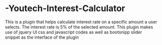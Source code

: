 # -Youtech-Interest-Calculator
This is a plugin that helps calculate interest rate on a specific amount a user selects. The interest rate is 5% of the selected amount. This plugin makes use of jquery UI css and javascript codes as well as bootsnipp slider snippet as the interface of the plugin
